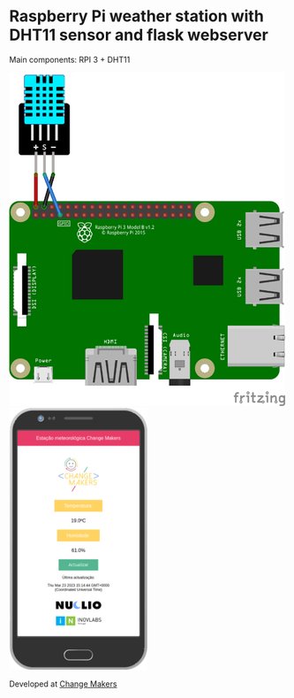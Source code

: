 # Raspberry Pi weather station with DHT11 sensor and flask webserver

Main components: RPI 3 + DHT11

<img src="scheme0.png" alt="scheme" width="500"/>

<img src="webserver.png" alt="webserver" width="250"/>

Developed at [Change Makers](https://changemakers.nuclio.org/)
